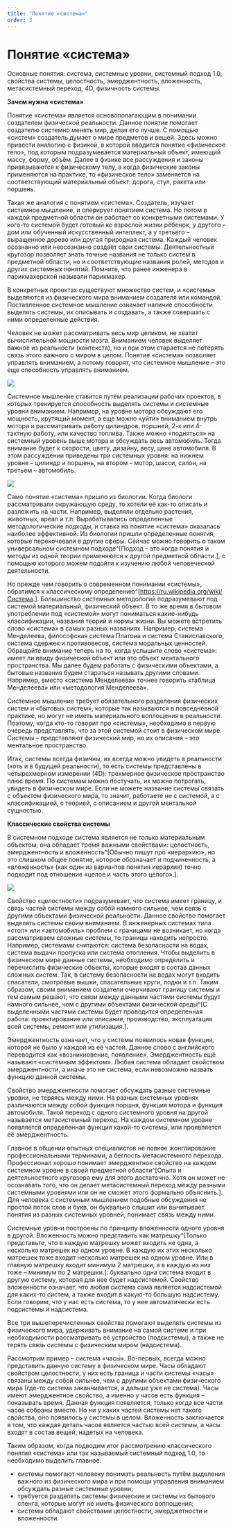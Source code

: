 ```yaml
---
title: "Понятие «система»"
order: 3
---
```


# Понятие «система»

Основные понятия: система, системные уровни, системный подход 1.0, свойства системы, целостность, эмерджентность, вложенность, метасистемный переход, 4D, физичность системы.

**Зачем нужна «система»**

Понятие «система» является основополагающим в понимании создателем физической реальности. Данное понятие помогает создателю системно менять мир, делая его лучше. С помощью «систем» создатель думает о мире предметов и вещей. Здесь можно привести аналогию с физикой, в которой вводится понятие «физическое тело», под которым подразумевается материальный объект, имеющий массу, форму, объём. Далее в физике все рассуждения и законы привязываются к физическому телу, а когда физические законы применяются на практике, то «физическое тело» заменяется на соответствующий материальный объект: дорога, стул, ракета или поршень.

Такая же аналогия с понятием «система». Создатель, изучает системное мышление, и оперирует понятием система. Но потом в каждой предметной области он работает со конкретными системами. У кого-то системой будет готовый ко взрослой жизни ребенок, у другого – дом или обученный искусственный интеллект, а у третьего – выращенное дерево или другая природная система. Каждый человек осознанно или неосознанно создаёт свои системы. Деятельностный кругозор позволяет знать точные названия не только систем в предметной области, но и соответствующие названия ролей, методов и других системных понятий. Помните, что ранее инженера в парикмахерской называли парикмахер.

В конкретных проектах существуют множество систем, и «системы» выделяются из физического мира вниманием создателя или командой. Поставленное системное мышление означает наличие способности выделять системы, их описывать и создавать, а также совершать с ними определенные действия.

Человек не может рассматривать весь мир целиком, не хватит вычислительной мощности мозга. Вниманием человек выделяет важное из реальности (контекста), но и при этом старается не потерять связь этого важного с миром в целом. Понятие «система» позволяет управлять вниманием, а потому говорят, что системное мышление – это еще способность управлять вниманием.

![](/ru/systems-self-development/42.jpeg)

Системное мышление ставится путём реализации рабочих проектов, в которых тренируется способность выделять системы и системные уровни вниманием. Например, на уровне мотора обсуждают его мощность, крутящий момент, а еще можно «уйти» вниманием внутрь мотора и рассматривать работу цилиндров, поршней, 2-х или 4-тактную работу, или качество топлива. Также можно «подняться» на системный уровень выше мотора и обсуждать весь автомобиль. Тогда внимание будет к скорости, цвету, дизайну, весу, цене автомобиля. В этом рассуждении приведены три системных уровня: на нижнем уровне – цилиндр и поршень, на втором – мотор, шасси, салон, на третьем – автомобиль.

![](/ru/systems-self-development/43.png)

Само понятие «система» пришло из биологии. Когда биологи рассматривали окружающую среду, то хотели её как-то описать и разложить на части. Например, выделяли отдельно растения, животных, ареал и т.п. Вырабатывались определенные методологические подходы, и ставка на понятие «система» оказалась наиболее эффективной. Из биологии пришли определенные понятия, которые перекочевали в другие сферы. Сейчас можно говорить о таком универсальном системном подходе^[Подход – это когда понятия и методы из одной теории применяются к другой предметной области.], с помощью которого можем подойти к изучению любой человеческой деятельности.

Но прежде чем говорить о современном понимании «системы», обратимся к классическому определению^[<https://ru.wikipedia.org/wiki/Система>.]. Большинство системных методологий подразумевают под системой материальный, физический объект. В то же время в бытовом употреблении под «системой» могут пониматься какие-нибудь классификации, названия теорий и нормы жизни. Вы можете встретить слово «система» в самых разных названиях. Например, система Менделеева, философская система Платона и система Станиславского, система сдержек и противовесов, система моральных ценностей. Обращайте внимание теперь на то, когда услышите слово «система»: имеет ли ввиду физической объект или это объект ментального пространства. Мы далее будем работать с физическими объектами, а бытовые названия будем стараться называть другими словами. Например, вместо «система Менделеева» точнее говорить «таблица Менделеева» или «методология Менделеева».

Системное мышление требует обязательного разделения физических систем и «бытовых систем», которые так называются в повседневной практике, но могут не иметь материального воплощения в реальности. Поэтому, когда кто-то говорит про «системы», необходимо в первую очередь представлять, что за этой системой стоит в физическом мире. Системы – представляют физический мир, но их описания – это ментальное пространство.

Итак, системы всегда физичны, их всегда можно увидеть в реальности (хоть и в будущей реальности), то есть системы представлены в четырехмерном измерении (4D): трехмерное физическое пространство плюс время. По системам можно постучать, их можно потрогать, увидеть в физическом мире. Если не можете название системы связать с объектом физического мира, то значит, работаете не с системой, а с классификацией, с теорией, с описанием и другой ментальной сущностью.

**Классические свойства системы**

В системном подходе система является не только материальным объектом, она обладает тремя важными свойствами: целостность, эмерджентность и вложенность^[Обычно пишут про «иерархию», но это слишком общее понятие, которое обозначает и подчиненность, а «вложенность» (как один из вариантов понятия иерархия) точно подходит под отношение «целое и часть этого целого».].

![](/ru/systems-self-development/44.png)

Свойство «целостности» подразумевает, что система имеет границу, и связь частей системы между собой намного сильнее, чем связь с другими объектами физической реальности. Данное свойство помогает выделять системы своим вниманием. В инженерных системах типа «стол» или «автомобиль» проблем с границами не возникает, но когда рассматриваем сложные системы, то границы находить непросто. Например, системами считаются: система безопасности на водах, система выдачи пропуска или система отопления. Чтобы выделить в физическом мире данные системы, необходимо определить и перечислить физические объекты, которые входят в состав данных сложных систем. Так, в систему безопасности на водах могут входить спасатели, смотровые вышки, спасательные круги, лодки и т.п. Таким образом, своим вниманием создатели очерчивают границу системы и тем самым решают, что связи между данными частями системы будут намного сильнее, чем с другими объектами физической среды^[С выделенными частями системы будет проводится определенная работа: проектирование или описание, производство, эксплуатация всей системы, ремонт или утилизация.].

Эмерджентность означает, что у системы появилось новая функция, которой не было у каждой из её частей. Данное слово с английского переводится как «возникновение, появление». Эмерджентность ещё называют «системным эффектом». Любая система обладает свойством эмерджентности, а иначе это не система, если невозможно назвать функцию данной системы.

Свойство эмерджентности помогает обсуждать разные системные уровни, не теряясь между ними. На разных системных уровнях различаются между собой функция поршня, функция мотора и функция автомобиля. Такой переход с одного системного уровня на другой называется метасистемный переход. На каждом системном уровне появляется определенная функция какой-то системы, или проявляется её эмерджентность.

Главное в общении опытных специалистов не ловкое жонглирование профессиональными терминами, а беглость метасистемного перехода. Профессионал хорошо понимает эмерджентное свойство на каждом системном уровне в своей предметной области^[Опыта и деятельностного кругозора ему для этого достаточно. Хотя он может не осознавать того, что он делает метасистемный переход между разными системными уровнями или он не сможет этого формально объяснить.]. Для человека с системным мышлением подобные обсуждения не простой поток слов и букв, он буквально слышит или вычитывает понятия из разных системных уровней, понимает связь между ними.

Системные уровни построены по принципу вложенности одного уровня в другой. Вложенность можно представить как матрешку^[Только представьте, что в каждую матрешку может входить не одна, а несколько матрешек на одном уровне. В каждую их этих несколько матрешек тоже входит несколько матрешек на одном уровне. Или в главную матрешку входит минимум 2 матрешки, а в каждую из них тоже – минимум по 2 матрешки.]: буквально одна система входит в другую систему, которая для нее будет надсистемой. Свойство вложенности означает, что любая система сама является надсистемой для каких-то систем, а также входит в какую-то большую надсистему. Если говорим, что у нас есть система, то у нее автоматически есть подсистемы и надсистема.

Все три вышеперечисленных свойства помогают выделять системы из физического мира, удерживать внимание на самой системе и при необходимости рассматривать её устройство (подсистемы), а также не терять связь системы с физическим миром (надсистема).

Рассмотрим пример – система «часы». Во-первых, всегда можно представить данную систему в физическом мире. Часы обладают свойством целостности, у них есть граница и части системы «часы» связаны между собой сильнее, чем с другими объектами физического мира (где-то система заканчивается, а дальше уже не система). Часы имеют эмерджентное свойство, а именно у часов есть функция – показывать время. Данная функция появляется, только когда все части часов собраны вместе. Но ни у каких частей системы нет такого свойства, оно появилось у системы в целом. Вложенность заключается в том, что каждая деталь часов является частью всей системы, а часы входят в состав вещей, надетых на человека.

Таким образом, когда подводим итог рассмотрению классического понятия «система» или так называемый системный подход 1.0, то необходимо выделить главное:

* системы помогают человеку понимать реальность путём выделения важного из физического мира и при помощи управления вниманием обсуждать разные системные уровни;
* требуется разделять системы физические и системы из бытового сленга, которые могут не иметь физического воплощения;
* системы обладают свойствами целостности, эмерджетности и вложенности.
